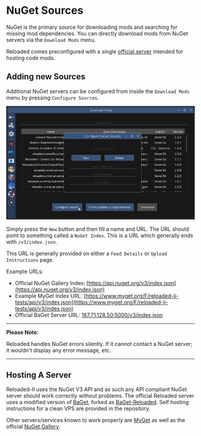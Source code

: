 # NuGet Sources

NuGet is the primary source for downloading mods and searching for missing mod dependencies.
You can directly download mods from NuGet servers via the `Download Mods` menu.

Reloaded comes preconfigured with a single [official server](http://167.71.128.50:5000/home) intended for hosting code mods.

## Adding new Sources

Additional NuGet servers can be configured from inside the `Download Mods` menu by pressing `Configure Sources`.

![](./Images/NewNugetFeed.png)

Simply press the `New` button and then fill a name and URL. The URL should point to something called a `NuGet Index`. This is a URL which generally ends with `/v3/index.json`.

This URL is generally provided on either a `Feed Details` or `Upload Instructions` page.

Example URLs:

- Official NuGet Gallery Index: [https://api.nuget.org/v3/index.json](https://api.nuget.org/v3/index.json)
- Example MyGet Index URL: [https://www.myget.org/F/reloaded-ii-tests/api/v3/index.json](https://www.myget.org/F/reloaded-ii-tests/api/v3/index.json)
- Official BaGet Server URL: [167.71.128.50:5000/v3/index.json](167.71.128.50:5000/v3/index.json)

------------
**Please Note:**

Reloaded handles NuGet errors silently. If it cannot contact a NuGet server; it wouldn't display any error message, etc.

------------

## Hosting A Server

Reloaded-II uses the NuGet V3 API and as such any API compliant NuGet server should work correctly without problems. The official Reloaded server uses a modified version of [BaGet](https://github.com/loic-sharma/BaGet), forked as [BaGet-Reloaded](https://github.com/Sewer56/BaGet-ReloadedII). Self hosting instructions for a clean VPS are provided in the repository.

Other servers/services known to work properly are [MyGet](https://www.myget.org) as well as the official [NuGet Gallery](https://github.com/NuGet/NuGetGallery).